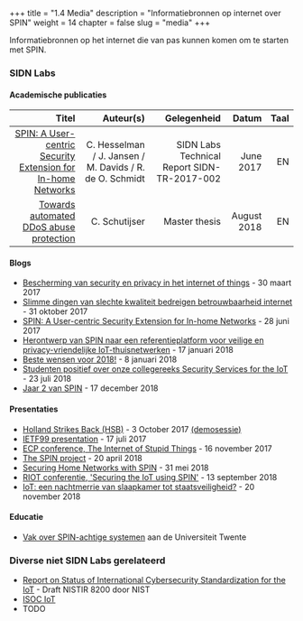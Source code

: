 +++
title = "1.4 Media"
description = "Informatiebronnen op internet over SPIN"
weight = 14
chapter = false
slug = "media"
+++

Informatiebronnen op het internet die van pas kunnen komen om te starten met SPIN.

### SIDN Labs

#### Academische publicaties
| Titel | Auteur(s) | Gelegenheid | Datum | Taal |
| -----:| ---------:| -----------:| -----:| ----:|
| [SPIN: A User-centric Security Extension for In-home Networks](https://www.sidnlabs.nl/downloads/jK-ApC10TLqGf6iKbNZNYQ/8bb09c6fcc25c3b6f8fe9b8517bce5b8/SIDN-TR-2017-002.pdf) | C. Hesselman / J. Jansen / M. Davids / R. de O. Schmidt | SIDN Labs Technical Report SIDN-TR-2017-002 | June 2017 | EN
| [Towards automated DDoS abuse protection](https://www.sidnlabs.nl/downloads/xLLbnnp9RUukqYC90qfKzg/1f0e8627ab100b36eeb0363a1f576426/Towards_automated_DDoS_abuse_protection_CSchutijser.pdf) | C. Schutijser | Master thesis | August 2018 | EN


#### Blogs
* [Bescherming van security en privacy in het internet of things](https://www.sidnlabs.nl/nieuws-en-blogs/protecting-security-and-privacy-in-the-internet-of-things) - 30 maart 2017
* [Slimme dingen van slechte kwaliteit bedreigen betrouwbaarheid internet](https://www.sidnlabs.nl/a/weblog/slimme-dingen-van-slechte-kwaliteit-bedreigen-betrouwbaarheid-internet) - 31 oktober 2017
* [SPIN: A User-centric Security Extension for In-home Networks](https://www.sidnlabs.nl/a/weblog/spin-a-user-centric-security-extension-for-in-home-networks) - 28 juni 2017
* [Herontwerp van SPIN naar een referentieplatform voor veilige en privacy-vriendelijke IoT-thuisnetwerken](https://www.sidnlabs.nl/a/weblog/herontwerp-van-spin-naar-een-referentieplatform-voor-veilige-en-privacy-vriendelijke-iot-thuisnetwerken) - 17 januari 2018
* [Beste wensen voor 2018!](https://www.sidnlabs.nl/a/weblog/beste-wensen-voor-2018) - 8 januari 2018
* [Studenten positief over onze collegereeks Security Services for the IoT](https://www.sidnlabs.nl/a/weblog/studenten-positief-over-onze-collegereeks-security-services-for-the-iot) - 23 juli 2018
* [Jaar 2 van SPIN](https://www.sidnlabs.nl/a/weblog/jaar-2-van-spin) - 17 december 2018

#### Presentaties
* [Holland Strikes Back (HSB)](https://www.sidnlabs.nl/downloads/llcW5OHGSTOGd8k3ciE_wg/e1b55ea3144249f25364adecb2060eb3/SPIN_HSB_20171003.pdf) - 3 October 2017 [(demosessie)](https://www.sidnlabs.nl/downloads/llcW5OHGSTOGd8k3ciE_wg/e1b55ea3144249f25364adecb2060eb3/SPIN_HSB_20171003.pdf)
* [IETF99 presentation](https://www.sidnlabs.nl/downloads/jv_d5glqQwmcQe_-yts2nQ/8a054d78ac8fde6dddc6dc82eff3e14e/SPIN_IETF_NMRG_20170717.pdf) - 17 juli 2017
* [ECP conference, The Internet of Stupid Things](https://www.sidnlabs.nl/downloads/kAEUVfO-SCmdqxvGxnNw9g/29a3dc75f71a518445664eb89f146eeb/The_Internet_of_Stupid_Things_-_ECP_Jaarcongres_2017.pdf) - 16 november 2017
* [The SPIN project](https://www.sidnlabs.nl/downloads/GQN6wHqhSrWPNE0nuK6SLA/9bf47fcfc3a2ccb32fe4ae70b14f21e1/sidn_labs_spin.pdf) - 20 april 2018
* [Securing Home Networks with SPIN](https://www.sidnlabs.nl/downloads/uP2QZqP3TKWu3_lcfQgeHg/e7ae530a1fca199acfd0b228b85a2f07/5_SPIN-Jamboree.pdf) - 31 mei 2018
* [RIOT conferentie, 'Securing the IoT using SPIN'](https://www.sidnlabs.nl/downloads/3wP-IGc4So2R8cuyo9gVkQ/41b007842a0b6d9bc019482792aa49e8/2018-RIOT-Summit.pdf) - 13 september 2018
* [IoT: een nachtmerrie van slaapkamer tot staatsveiligheid?](https://www.sidnlabs.nl/downloads/8En-DtzRTSqgxR7LwpGyWw/add16e4982976e3c12e09b1405fa68ad/20181120_IOT_een_nachtmerrie_van_slaapkamer_tot_staatsveiligheid-v10.pdf) - 20 november 2018

#### Educatie
* [Vak over SPIN-achtige systemen](https://www.4tu.nl/cybsec/en/course-program/ssh/) aan de Universiteit Twente

### Diverse niet SIDN Labs gerelateerd
* [Report on Status of International Cybersecurity Standardization for the IoT](https://csrc.nist.gov/CSRC/media/Publications/nistir/8200/draft/documents/nistir8200-draft.pdf) - Draft NISTIR 8200 door NIST
* [ISOC IoT](https://www.internetsociety.org/iot/)
* TODO